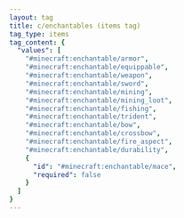 ```yaml
---
layout: tag
title: c/enchantables (items tag)
tag_type: items
tag_content: {
  "values": [
    "#minecraft:enchantable/armor",
    "#minecraft:enchantable/equippable",
    "#minecraft:enchantable/weapon",
    "#minecraft:enchantable/sword",
    "#minecraft:enchantable/mining",
    "#minecraft:enchantable/mining_loot",
    "#minecraft:enchantable/fishing",
    "#minecraft:enchantable/trident",
    "#minecraft:enchantable/bow",
    "#minecraft:enchantable/crossbow",
    "#minecraft:enchantable/fire_aspect",
    "#minecraft:enchantable/durability",
    {
      "id": "#minecraft:enchantable/mace",
      "required": false
    }
  ]
}
---
```

